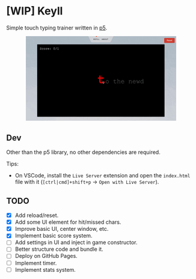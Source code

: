 # [WIP] Keyll

Simple touch typing trainer written in [p5](https://p5js.org/).

<p align="center">
  <img src='assets/demo.gif' width='400'>
</p>

## Dev

Other than the p5 library, no other dependencies are required.

Tips:

- On VSCode, install the `Live Server` extension and open the `index.html` file with it (`[ctrl|cmd]+shift+p` -> `Open with Live Server`).

## TODO

- [x] Add reload/reset.
- [x] Add some UI element for hit/missed chars.
- [x] Improve basic UI, center window, etc.
- [x] Implement basic score system.
- [ ] Add settings in UI and inject in game constructor.
- [ ] Better structure code and bundle it.
- [ ] Deploy on GitHub Pages.
- [ ] Implement timer.
- [ ] Implement stats system.
